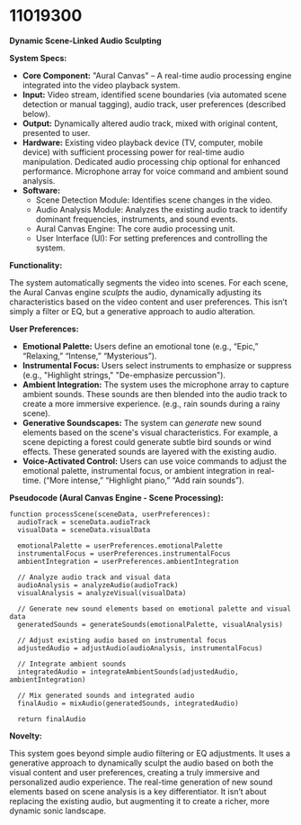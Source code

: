 # 11019300

**Dynamic Scene-Linked Audio Sculpting**

**System Specs:**

*   **Core Component:** "Aural Canvas" – A real-time audio processing engine integrated into the video playback system.
*   **Input:** Video stream, identified scene boundaries (via automated scene detection or manual tagging), audio track, user preferences (described below).
*   **Output:** Dynamically altered audio track, mixed with original content, presented to user.
*   **Hardware:** Existing video playback device (TV, computer, mobile device) with sufficient processing power for real-time audio manipulation. Dedicated audio processing chip optional for enhanced performance. Microphone array for voice command and ambient sound analysis.
*   **Software:**
    *   Scene Detection Module: Identifies scene changes in the video.
    *   Audio Analysis Module: Analyzes the existing audio track to identify dominant frequencies, instruments, and sound events.
    *   Aural Canvas Engine: The core audio processing unit.
    *   User Interface (UI): For setting preferences and controlling the system.

**Functionality:**

The system automatically segments the video into scenes. For each scene, the Aural Canvas engine *sculpts* the audio, dynamically adjusting its characteristics based on the video content and user preferences. This isn’t simply a filter or EQ, but a generative approach to audio alteration.

**User Preferences:**

*   **Emotional Palette:** Users define an emotional tone (e.g., “Epic,” “Relaxing,” “Intense,” “Mysterious”).
*   **Instrumental Focus:** Users select instruments to emphasize or suppress (e.g., "Highlight strings," "De-emphasize percussion").
*   **Ambient Integration:** The system uses the microphone array to capture ambient sounds. These sounds are then blended into the audio track to create a more immersive experience. (e.g., rain sounds during a rainy scene).
*   **Generative Soundscapes:**  The system can *generate* new sound elements based on the scene's visual characteristics.  For example, a scene depicting a forest could generate subtle bird sounds or wind effects. These generated sounds are layered with the existing audio.
*   **Voice-Activated Control:** Users can use voice commands to adjust the emotional palette, instrumental focus, or ambient integration in real-time. (“More intense,” “Highlight piano,” “Add rain sounds”).

**Pseudocode (Aural Canvas Engine - Scene Processing):**

```
function processScene(sceneData, userPreferences):
  audioTrack = sceneData.audioTrack
  visualData = sceneData.visualData

  emotionalPalette = userPreferences.emotionalPalette
  instrumentalFocus = userPreferences.instrumentalFocus
  ambientIntegration = userPreferences.ambientIntegration

  // Analyze audio track and visual data
  audioAnalysis = analyzeAudio(audioTrack)
  visualAnalysis = analyzeVisual(visualData)

  // Generate new sound elements based on emotional palette and visual data
  generatedSounds = generateSounds(emotionalPalette, visualAnalysis)

  // Adjust existing audio based on instrumental focus
  adjustedAudio = adjustAudio(audioAnalysis, instrumentalFocus)

  // Integrate ambient sounds
  integratedAudio = integrateAmbientSounds(adjustedAudio, ambientIntegration)

  // Mix generated sounds and integrated audio
  finalAudio = mixAudio(generatedSounds, integratedAudio)

  return finalAudio
```

**Novelty:**

This system goes beyond simple audio filtering or EQ adjustments. It uses a generative approach to dynamically sculpt the audio based on both the visual content and user preferences, creating a truly immersive and personalized audio experience. The real-time generation of new sound elements based on scene analysis is a key differentiator. It isn’t about replacing the existing audio, but augmenting it to create a richer, more dynamic sonic landscape.